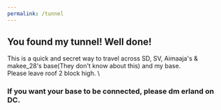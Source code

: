 ```yaml
---
permalink: /tunnel
---
```

## You found my tunnel! Well done!  
This is a quick and secret way to travel across SD, SV, Aimaaja's & makee_28's base(They don't know about this) and my base. \
Please leave roof 2 block high. \
### If you want your base to be connected, please dm erland on DC.
